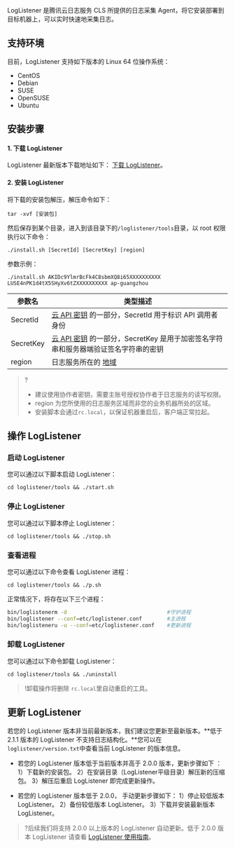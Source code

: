 LogListener 是腾讯云日志服务 CLS 所提供的日志采集 Agent，将它安装部署到目标机器上，可以实时快速地采集日志。

## 支持环境

目前，LogListener 支持如下版本的 Linux 64 位操作系统：

- CentOS
- Debian
- SUSE
- OpenSUSE
- Ubuntu

## 安装步骤

#### 1. 下载 LogListener

LogListener 最新版本下载地址如下： [下载 LogListener](https://main.qcloudimg.com/raw/8656fcadd12ab9689674df09b510b52b/loglistener.2.2.2.tar.gz)。

#### 2. 安装 LogListener

将下载的安装包解压，解压命令如下：

```shell
tar -xvf [安装包] 
```

然后保存到某个目录，进入到该目录下的`/loglistener/tools`目录，以 root 权限执行以下命令：

```shell
./install.sh [SecretId] [SecretKey] [region]
```

参数示例：
```shell
./install.sh AKIDc9YlmrBcFk4C8sbmXQ8i65XXXXXXXXXX LUSE4nPK1d4tX5SHyXv6tZXXXXXXXXXX ap-guangzhou 
```

| 参数名    | 类型描述                                                     |
| --------- | ------------------------------------------------------------ |
| SecretId  | [云 API 密钥](https://console.cloud.tencent.com/cam/capi) 的一部分，SecretId 用于标识 API 调用者身份 |
| SecretKey | [云 API 密钥](https://console.cloud.tencent.com/cam/capi) 的一部分，SecretKey 是用于加密签名字符串和服务器端验证签名字符串的密钥 |
| region    | 日志服务所在的 [地域](https://cloud.tencent.com/document/product/614/18940) |

>?
> - 建议使用协作者密钥，需要主账号授权协作者于日志服务的读写权限。
> - region 为您所使用的日志服务区域而非您的业务机器所处的区域。
> - 安装脚本会通过`rc.local`，以保证机器重启后，客户端正常拉起。

## 操作 LogListener

###  启动 LogListener

您可以通过以下脚本启动 LogListener：

```shell
cd loglistener/tools && ./start.sh
```

### 停止 LogListener

您可以通过以下脚本停止 LogListener：

```shell
cd loglistener/tools && ./stop.sh
```

### 查看进程

您可以通过以下命令查看 LogListener 进程：

```shell
cd loglistener/tools && ./p.sh
```

正常情况下，将存在以下三个进程：

```sh
bin/loglistenerm -d                                #守护进程
bin/loglistener --conf=etc/loglistener.conf        #主进程    
bin/loglisteneru -u --conf=etc/loglistener.conf    #更新进程
```

### 卸载 LogListener

您可以通过以下命令卸载 LogListener：

```shell
cd loglistener/tools && ./uninstall
```

>!卸载操作将删除 `rc.local`里自动重启的工具。

## 更新 LogListener

若您的 LogListener 版本非当前最新版本，我们建议您更新至最新版本。**低于 2.1.1 版本的 LogListener 不支持日志结构化。**您可以在`loglistener/version.txt`中查看当前 LogListener 的版本信息。

- 若您的 LogListener 版本低于当前版本并高于 2.0.0 版本，更新步骤如下 ：
1）下载新的安装包。
2）在安装目录（LogListener平级目录）解压新的压缩包。
3）解压后重启 LogListener 即完成更新操作。

- 若您的 LogListener 版本低于 2.0.0， 手动更新步骤如下：
1）停止较低版本 LogListener。
2）备份较低版本 LogListener。
3）下载并安装最新版本 LogListener。

>?后续我们将支持 2.0.0 以上版本的 LogListener 自动更新。低于 2.0.0 版本 LogListener 请查看 [LogListener 使用指南](https://cloud.tencent.com/document/product/614/13550#loglistener-.E4.BD.BF.E7.94.A8.E6.8C.87.E5.8D.97)。
